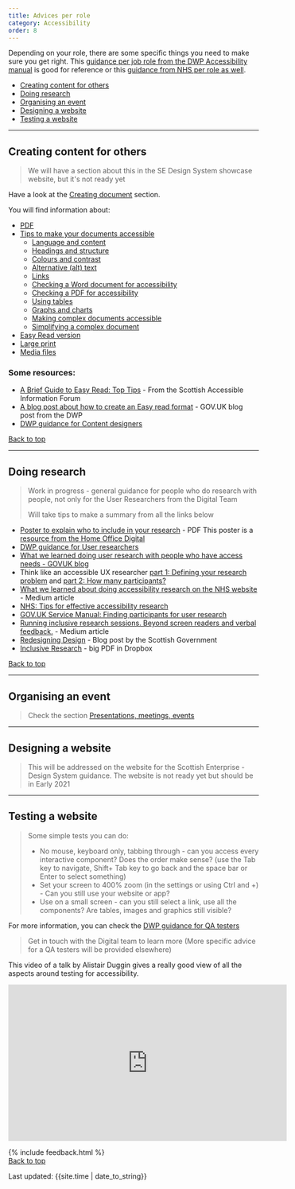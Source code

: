 ```yaml
---
title: Advices per role
category: Accessibility
order: 8
---
```



Depending on your role, there are some specific things you need to make sure you get right. This [guidance per job role from the DWP Accessibility manual](https://accessibility-manual.dwp.gov.uk/guidance-for-your-job-role) is good for reference or this [guidance from NHS per role as well](https://service-manual.nhs.uk/accessibility).

- [Creating content for others](#creating-content-for-others)
- [Doing research](#doing-research) 
- [Organising an event](#organising-an-event)
- [Designing a website](#designing-a-website)
- [Testing a website](#testing-a-website)

<hr class="big">

## Creating content for others 

<blockquote class="red"><p>We will have a section about this in the SE Design System showcase website, but it's not ready yet</p></blockquote>

Have a look at the [Creating document](/inclusion/accessibility/document) section.

You will find information about:

- [PDF](/inclusion/accessibility/document#pdf-are-not-recommended)
- [Tips to make your documents accessible](/inclusion/accessibility/document#tips-to-make-your-documents-accessible)
  - [Language and content ](/inclusion/accessibility/document#language-and-content)
  - [Headings and structure](/inclusion/accessibility/document#headings-and-structure)
  - [Colours and contrast](/inclusion/accessibility/document#colours-and-contrast)
  - [Alternative (alt) text](/inclusion/accessibility/document#alternative-alt-text)
  - [Links](/inclusion/accessibility/document#links)
  - [Checking a Word document for accessibility](/inclusion/accessibility/document#checking-a-word-document-for-accessibility)
  - [Checking a PDF for accessibility](/inclusion/accessibility/document#checking-a-pdf-for-accessibility)
  - [Using tables](/inclusion/accessibility/document#using-tables)
  - [Graphs and charts](/inclusion/accessibility/document#graphs-and-charts)
  - [Making complex documents accessible](/inclusion/accessibility/document#making-complex-documents-accessible)
  - [Simplifying a complex document](/inclusion/accessibility/document#simplifying-a-complex-document)
- [Easy Read version](/inclusion/accessibility/document#easy-read-version)
- [Large print](/inclusion/accessibility/document#large-print)
- [Media files](/inclusion/accessibility/document#media-files)

### Some resources:
- [A Brief Guide to Easy Read: Top Tips](http://www.saifscotland.org.uk/information-and-advice/brief-guide-easy-read-documents/brief-guide-easy-read-top-tips/#sthash.P6BlvNot.2F5teQP6.dpbs) - From the Scottish Accessible Information Forum
- [A blog post about how to create an Easy read format](https://accessibility.blog.gov.uk/2019/10/11/how-dwp-used-the-easy-read-format-to-make-its-content-more-accessible/) - GOV.UK blog post from the DWP 
- [DWP guidance for Content designers](https://accessibility-manual.dwp.gov.uk/guidance-for-your-job-role/content-designer)

<a href="#" class="button">Back to top</a>

<hr class="big">

## Doing research 

<blockquote class="red"><p>Work in progress - general guidance for people who do research with people, not only for the User Researchers from the Digital Team</p>
  <p>Will take tips to make a summary from all the links below</p>
</blockquote>

- [Poster to explain who to include in your research](/inclusion/accessibility/files/Research-who_to_include_when_.pdf) - PDF
This poster is a [resource from the Home Office Digital](https://github.com/UKHomeOffice/posters/blob/master/accessibility/researching-access-needs/Research-who_to_include_when%3F.pdf)
- [DWP guidance for User researchers](https://accessibility-manual.dwp.gov.uk/guidance-for-your-job-role/user-researcher)
- [What we learned doing user research with people who have access needs - GOVUK blog](https://userresearch.blog.gov.uk/2018/08/09/what-we-learned-doing-user-research-with-people-who-have-access-needs/)
- Think like an accessible UX researcher [part 1: Defining your research problem](https://developer.paciellogroup.com/blog/2019/03/think-like-an-accessible-ux-researcher-part-1-defining-your-research-problem/) and [part 2: How many participants?](https://developer.paciellogroup.com/blog/2019/03/think-like-an-accessible-ux-researcher-part-2/)
- [What we learned about doing accessibility research on the NHS website](https://medium.com/we-are-margot/what-we-learned-about-doing-accessibility-research-on-the-nhs-website-fb9c649943fd) - Medium article
- [NHS: Tips for effective accessibility research](https://digital.nhs.uk/blog/transformation-blog/2019/eight-tips-for-effective-accessibility-research)
- [GOV.UK Service Manual: Finding participants for user research](https://www.gov.uk/service-manual/user-research/find-user-research-participants#recruiting-participants-with-disabilities)
- [Running inclusive research sessions. Beyond screen readers and verbal feedback.](https://medium.com/swlh/running-inclusive-research-sessions-beyond-wheelchairs-and-screen-readers-488362c7103d) - Medium article
- [Redesigning Design](https://blogs.gov.scot/digital/2018/12/17/redesigning-design/) - Blog post by the Scottish Government
- [Inclusive Research](https://www.dropbox.com/s/6iy7waa7lsbvffi/InclusiveResearch%20UCD%20Gathering.pdf?dl=0) - big PDF in Dropbox

<a href="#" class="button">Back to top</a>

<hr class="big">

## Organising an event

> Check the section [Presentations, meetings, events](/inclusion/accessibility/presentation-meeting)

<hr class="big">

## Designing a website

> This will be addressed on the website for the Scottish Enterprise - Design System guidance. The website is not ready yet but should be in Early 2021

<hr class="big">

## Testing a website

<blockquote class="info">
<p>Some simple tests you can do:</p>
  <ul>
<li>No mouse, keyboard only, tabbing through - can you access every interactive component?  Does the order make sense? (use the Tab key to navigate, Shift+ Tab key to go back and the space bar or Enter to select something)</li>
<li>Set your screen to 400% zoom (in the settings or using Ctrl and +) - Can you still use your website or app?</li>
<li>Use on a small screen - can you still select a link, use all the components? Are tables, images and graphics still visible?</li>
  </ul>
</blockquote>

For more information, you can check the [DWP guidance for QA testers](https://accessibility-manual.dwp.gov.uk/guidance-for-your-job-role/qa-tester)

> Get in touch with the Digital team to learn more (More specific advice for a QA testers will be provided elsewhere)

This video of a talk by Alistair Duggin gives a really good view of all the aspects around testing for accessibility.

<iframe width="560" height="315" title="Accessibility testing: tips to succeed by Alistair Duggin" src="https://www.youtube.com/embed/u1R7QXEzsYw" frameborder="0" allow="accelerometer; autoplay; clipboard-write; encrypted-media; gyroscope; picture-in-picture" allowfullscreen></iframe>


{% include feedback.html %}
<br>
<a href="#" class="button">Back to top</a>

<div>Last updated: {{site.time | date_to_string}}</div>
